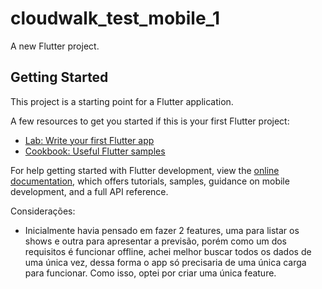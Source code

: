 # cloudwalk_test_mobile_1

A new Flutter project.

## Getting Started

This project is a starting point for a Flutter application.

A few resources to get you started if this is your first Flutter project:

- [Lab: Write your first Flutter app](https://docs.flutter.dev/get-started/codelab)
- [Cookbook: Useful Flutter samples](https://docs.flutter.dev/cookbook)

For help getting started with Flutter development, view the
[online documentation](https://docs.flutter.dev/), which offers tutorials,
samples, guidance on mobile development, and a full API reference.

Considerações:
- Inicialmente havia pensado em fazer 2 features, uma para listar os shows e outra para apresentar a previsão, porém
como um dos requisitos é funcionar offline, achei melhor buscar todos os dados de uma única vez, dessa forma o app só
precisaria de uma única carga para funcionar. Como isso, optei por criar uma única feature. 